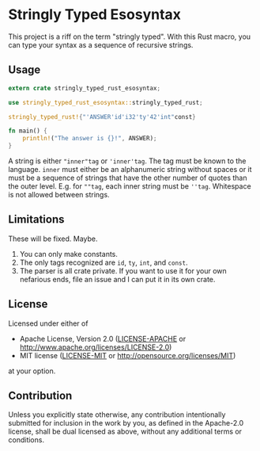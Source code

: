 # Stringly Typed Esosyntax

This project is a riff on the term "stringly typed". With this Rust macro, you
can type your syntax as a sequence of recursive strings.

## Usage

```rust
extern crate stringly_typed_rust_esosyntax;

use stringly_typed_rust_esosyntax::stringly_typed_rust;

stringly_typed_rust!{"'ANSWER'id'i32'ty'42'int"const}

fn main() {
    println!("The answer is {}!", ANSWER);
}
```

A string is either `"inner"tag` or `'inner'tag`. The tag must be known to the
language. `inner` must either be an alphanumeric string without spaces or it
must be a sequence of strings that have the other number of quotes than the
outer level. E.g. for `""tag`, each inner string must be `''tag`. Whitespace
is not allowed between strings.

## Limitations

These will be fixed. Maybe.

1. You can only make constants.
2. The only tags recognized are `id`, `ty`, `int`, and `const`.
3. The parser is all crate private. If you want to use it for your own
   nefarious ends, file an issue and I can put it in its own crate.

## License

Licensed under either of

 * Apache License, Version 2.0
   ([LICENSE-APACHE](LICENSE-APACHE) or http://www.apache.org/licenses/LICENSE-2.0)
 * MIT license
   ([LICENSE-MIT](LICENSE-MIT) or http://opensource.org/licenses/MIT)

at your option.

## Contribution

Unless you explicitly state otherwise, any contribution intentionally submitted
for inclusion in the work by you, as defined in the Apache-2.0 license, shall be
dual licensed as above, without any additional terms or conditions.